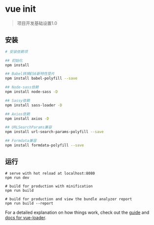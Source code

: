 # vue init

> 项目开发基础设置1.0

## 安装

``` bash
# 安装依赖项

## 初始化
npm install

## Babel转换ES6新特性垫片
npm install babel-polyfill --save 

## Node-sass依赖
npm install node-sass -D

## Sassy依赖
npm install sass-loader -D

## Axios依赖
npm install axios -D

## URLSearchParams兼容
npm install url-search-params-polyfill --save

## Formdata兼容
npm install formdata-polyfill --save

```

## 运行

``` dev
# serve with hot reload at localhost:8080
npm run dev

# build for production with minification
npm run build

# build for production and view the bundle analyzer report
npm run build --report
```

For a detailed explanation on how things work, check out the [guide](http://vuejs-templates.github.io/webpack/) and [docs for vue-loader](http://vuejs.github.io/vue-loader).
